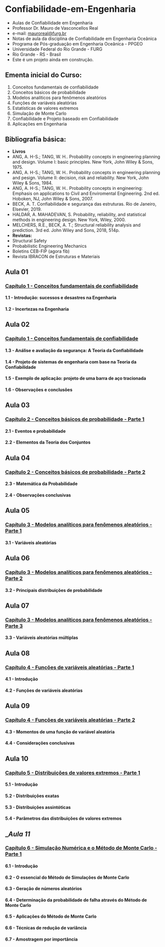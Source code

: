 # __Confiabilidade-em-Engenharia__  
* Aulas de Confiabilidade em Engenharia
* Professor Dr. Mauro de Vasconcellos Real
* e-mail: mauroreal@furg.br
* Notas de aula da disciplina de Confiabilidade em Engenharia Oceânica
* Programa de Pós-graduação em Engenharia Oceânica - PPGEO
* Universidade Federal do Rio Grande - FURG
* Rio Grande - RS - Brasil
* Este é um projeto ainda em construção.

## __Ementa inicial do Curso:__

1. Conceitos fundamentais de confiabilidade
2. Conceitos básicos de probabilidade
3. Modelos analíticos para fenômenos aleatórios
4. Funções de variáveis aleatórias
5. Estatísticas de valores extremos
6. Simulação de Monte Carlo
7. Confiabilidade e Projeto baseado em Confiabilidade
8. Aplicações em Engenharia

## __Bibliografia básica:__

* __Livros__
* ANG,  A.  H-S.; TANG,  W. H.. Probability concepts in engineering planning and design. Volume I:  basic principles. New  York, John Wiley & Sons, 1975.
* ANG,  A.  H-S.; TANG,  W. H.. Probability concepts in engineering planning and pesign. Volume II: decision, risk and reliability. New  York, John Wiley & Sons, 1984.
* ANG,  A.  H-S.; TANG,  W. H.. Probability concepts in engineering: Emphasis on applications to Civil and Enviromental Engineering.  2nd ed. Hoboken, NJ, John Wiley & Sons, 2007.
* BECK, A. T. Confiabilidade e segurança das  estruturas. Rio de Janeiro, Elsevier, 2019.
* HALDAR, A. MAHADEVAN, S. Probability, reliability, and statistical methods in engineering design. New York, Wiley, 2000.
* MELCHERS, R.E., BECK, A. T.; Structural reliability analysis and prediction. 3rd ed. John Wiley and Sons, 2018, 514p.
* __Revistas:__
* Structural Safety
* Probabilistic Engineering Mechanics
* Boletins CEB-FIP (agora fib)
* Revista IBRACON de Estruturas e Materiais

## __Aula 01__

### [Capítulo 1 - Conceitos fundamentais de confiabilidade](https://nbviewer.jupyter.org/github/mvreal/Confiabilidade-em-Engenharia/blob/master/Capitulo_1-1.ipynb)

#### 1.1 - Introdução: sucessos e desastres na Engenharia
#### 1.2 - Incertezas na Engenharia

## __Aula 02__

### [Capítulo 1 - Conceitos fundamentais de confiabilidade](https://nbviewer.jupyter.org/github/mvreal/Confiabilidade-em-Engenharia/blob/master/Capitulo_1-2.ipynb)

#### 1.3 - Análise e avaliação da segurança: A Teoria da Confiabilidade
#### 1.4 - Projeto de sistemas de engenharia com base na  Teoria da Confiabilidade
#### 1.5 - Exemplo de aplicação: projeto de uma barra de aço tracionada
#### 1.6 - Observações e conclusões


## __Aula 03__

### [Capítulo 2 - Conceitos básicos de probabilidade - Parte 1](https://nbviewer.jupyter.org/github/mvreal/Confiabilidade-em-Engenharia/blob/master/Capitulo_2-1.ipynb)

#### 2.1 - Eventos e probabilidade
#### 2.2 - Elementos da Teoria dos Conjuntos


## __Aula 04__

### [Capítulo 2 - Conceitos básicos de probabilidade - Parte 2](https://nbviewer.jupyter.org/github/mvreal/Confiabilidade-em-Engenharia/blob/master/Capitulo_2-2.ipynb)

#### 2.3 - Matemática da Probabilidade
#### 2.4 - Observações conclusivas


## __Aula 05__

### [Capítulo 3 - Modelos analíticos para fenômenos aleatórios - Parte 1](https://nbviewer.jupyter.org/github/mvreal/Confiabilidade-em-Engenharia/blob/master/Capitulo_3-1.ipynb)

#### 3.1 - Variáveis aleatórias

## __Aula 06__

### [Capítulo 3 - Modelos analíticos para fenômenos aleatórios - Parte 2](https://nbviewer.jupyter.org/github/mvreal/Confiabilidade-em-Engenharia/blob/master/Capitulo_3-2.ipynb)

#### 3.2 - Principais distribuições de probabilidade 

## __Aula 07__

### [Capítulo 3 - Modelos analíticos para fenômenos aleatórios - Parte 3](https://nbviewer.jupyter.org/github/mvreal/Confiabilidade-em-Engenharia/blob/master/Capitulo_3-3.ipynb)

#### 3.3 - Variáveis aleatórias múltiplas

## __Aula 08__

### [Capítulo 4 - Funções de variáveis aleatórias - Parte 1](https://nbviewer.jupyter.org/github/mvreal/Confiabilidade-em-Engenharia/blob/master/Capitulo_4-1.ipynb)

#### 4.1 - Introdução
#### 4.2 - Funções de variáveis aleatórias

## __Aula 09__

### [Capítulo 4 - Funções de variáveis aleatórias - Parte 2](https://nbviewer.jupyter.org/github/mvreal/Confiabilidade-em-Engenharia/blob/master/Capitulo_4-2.ipynb)

#### 4.3 - Momentos de uma função de variável aleatória

#### 4.4 - Considerações conclusivas

## __Aula 10__

### [Capítulo 5 - Distribuições de valores extremos - Parte 1](https://nbviewer.jupyter.org/github/mvreal/Confiabilidade-em-Engenharia/blob/master/Capitulo_5-1.ipynb)

#### 5.1 - Introdução

#### 5.2 - Distribuições exatas

#### 5.3 - Distribuições assintóticas

#### 5.4 - Parâmetros das distribuições de valores extremos


## __Aula 11_

### [Capítulo 6 - Simulação Numérica e o Método de Monte Carlo - Parte 1](https://nbviewer.jupyter.org/github/mvreal/Confiabilidade-em-Engenharia/blob/master/Capitulo_6-1.ipynb)

#### 6.1 - Introdução

#### 6.2 - O essencial do Método de Simulações de Monte Carlo

#### 6.3 - Geração de números aleatórios 

#### 6.4 - Determinação da probabilidade de falha através do Método de Monte Carlo

#### 6.5 - Aplicações do Método de Monte Carlo

#### 6.6 - Técnicas de redução de variância

#### 6.7 - Amostragem por importância




